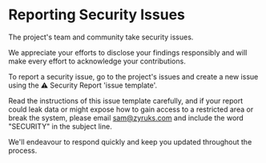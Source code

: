 # **Reporting Security Issues**

The project's team and community take security issues.

We appreciate your efforts to disclose your findings responsibly and will make every effort to acknowledge your contributions.

To report a security issue, go to the project's issues and create a new issue using the ⚠️ Security Report 'issue template'.

Read the instructions of this issue template carefully, and if your report could leak data or might expose how to gain access to a restricted area or break the system, please email [sam@zyruks.com](mailto:sam@zyruks) and include the word "SECURITY" in the subject line.

We'll endeavour to respond quickly and keep you updated throughout the process.
